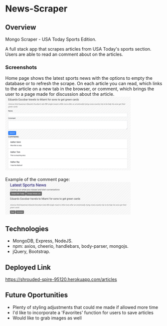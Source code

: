 # News-Scraper

## Overview
Mongo Scraper - USA Today Sports Edition.

A full stack app that scrapes articles from USA Today's sports section. Users are able to read an comment about on the articles.

### Screenshots
Home page shows the latest sports news with the options to empty the database or to refresh the scrape. On each article you can read, which links to the article on a new tab in the browser, or comment, which brings the user to a page made for discussion about the article.
<br>
<img src="./public/img/Article-page-screenshot.png" width="400"/>  
<br>
Example of the comment page:
<br>
<img src="./public/img/Comment-page-screenshot.png" width="400"/>

## Technologies
* MongoDB, Express, NodeJS.
* npm: axios, cheerio, handlebars, body-parser, mongojs.
* jQuery, Bootstrap.

## Deployed Link
https://shrouded-spire-95120.herokuapp.com/articles

## Future Oportunities
* Plenty of styling adjustments that could me made if allowed more time
* I'd like to incorporate a 'Favorites' function for users to save articles
* Would like to grab images as well
